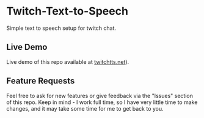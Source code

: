 # Twitch-Text-to-Speech

Simple text to speech setup for twitch chat. 

## Live Demo

Live demo of this repo available at [twitchtts.net](https://www.twitchtts.net)). 

## Feature Requests 

Feel free to ask for new features or give feedback via the "Issues" section of this repo. Keep in mind - I work full time, so I have very little time to make changes, and it may take some time for me to get back to you. 